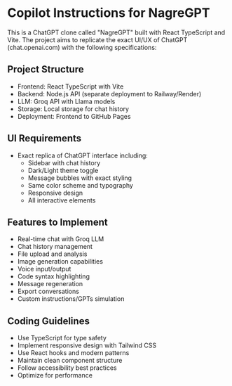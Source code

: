 # Copilot Instructions for NagreGPT

<!-- Use this file to provide workspace-specific custom instructions to Copilot. For more details, visit https://code.visualstudio.com/docs/copilot/copilot-customization#_use-a-githubcopilotinstructionsmd-file -->

This is a ChatGPT clone called "NagreGPT" built with React TypeScript and Vite. The project aims to replicate the exact UI/UX of ChatGPT (chat.openai.com) with the following specifications:

## Project Structure
- Frontend: React TypeScript with Vite
- Backend: Node.js API (separate deployment to Railway/Render)
- LLM: Groq API with Llama models
- Storage: Local storage for chat history
- Deployment: Frontend to GitHub Pages

## UI Requirements
- Exact replica of ChatGPT interface including:
  - Sidebar with chat history
  - Dark/Light theme toggle
  - Message bubbles with exact styling
  - Same color scheme and typography
  - Responsive design
  - All interactive elements

## Features to Implement
- Real-time chat with Groq LLM
- Chat history management
- File upload and analysis
- Image generation capabilities
- Voice input/output
- Code syntax highlighting
- Message regeneration
- Export conversations
- Custom instructions/GPTs simulation

## Coding Guidelines
- Use TypeScript for type safety
- Implement responsive design with Tailwind CSS
- Use React hooks and modern patterns
- Maintain clean component structure
- Follow accessibility best practices
- Optimize for performance
